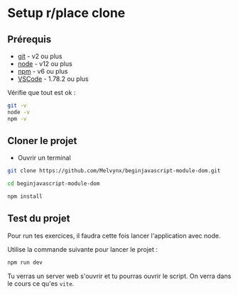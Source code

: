 # Setup r/place clone

## Prérequis

- [git](https://git-scm.com/downloads) - v2 ou plus
- [node](https://nodejs.org/en/) - v12 ou plus
- [npm](https://nodejs.org/en/) - v6 ou plus
- [VSCode](https://code.visualstudio.com/download) - 1.78.2 ou plus

Vérifie que tout est ok :

```bash
git -v
node -v
npm -v
```

## Cloner le projet

- Ouvrir un terminal

```bash
git clone https://github.com/Melvynx/beginjavascript-module-dom.git

cd beginjavascript-module-dom

npm install
```

## Test du projet

Pour run tes exercices, il faudra cette fois lancer l'application avec node.

Utilise la commande suivante pour lancer le projet :

```bash
npm run dev
```

Tu verras un server web s'ouvrir et tu pourras ouvrir le script. On verra dans le cours ce qu'es `vite`.

